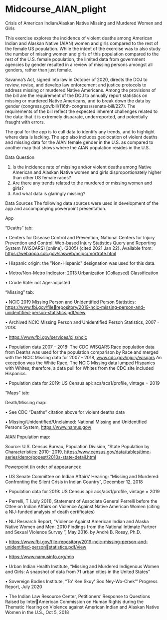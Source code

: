 # Midcourse_AIAN_plight
Crisis of American Indian/Alaskan Native Missing and Murdered Women and Girls

This exercise explores the incidence of violent deaths among American Indian and Alaskan
Native (AIAN) women and girls compared to the rest of the female US population. While the 
intent of the exercise was to also study the number of missing women and girls of this 
population compared to the rest of the U.S. female population, the limited data from 
government agencies by gender resulted in a review of missing persons amongst all genders, 
rather than just female. 

Savanna’s Act, signed into law in October of 2020, directs the DOJ to review, revise, and 
develop law enforcement and justice protocols to address missing or murdered Native 
Americans. Among the provisions of the bill are the requirement of the DOJ to annually report 
statistics on missing or murdered Native Americans, and to break down the data by gender
(congress.gov/bill/116th-congress/senate-bill/227). The requirements of the bill reflect the 
expected inherent challenges related to the data: that it is extremely disparate, 
underreported, and potentially fraught with errors.

The goal for the app is to cull data to identify any trends, and to highlight where data is lacking. 
The app also includes geolocation of violent deaths and missing data for the AIAN female 
gender in the U.S. as compared to another map that shows where the AIAN population resides 
in the U.S.

Data Question
1. Is the incidence rate of missing and/or violent deaths among Native American and 
Alaskan Native women and girls disproportionately higher than other US female races? 
2. Are there any trends related to the murdered or missing women and girls?
3. And what data is glaringly missing? 

Data Sources
The following data sources were used in development of the app and accompanying powerpoint presentation.

App

“Deaths” tab: 

• Centers for Disease Control and Prevention, National Centers for Injury Prevention and 
Control. Web-based Injury Statistics Query and Reporting System (WISQARS) [online]. 
(2005) {cited 2021 Jan 22}. Available from: 
https://webappa.cdc.gov/sasweb/ncipc/mortrate.html 

• Hispanic origin: the "Non-Hispanic" designation was used for this data. 

• Metro/Non-Metro Indicator: 2013 Urbanization (Collapsed) Classification

• Crude Rate: not Age-adjusted 

“Missing” tab: 

• NCIC 2019 Missing Person and Unidentified Person Statistics: https://www.fbi.gov/filerepository/2019-ncic-missing-person-and-unidentified-person-statistics.pdf/view

• Archived NCIC Missing Person and Unidentified Person Statistics, 2007 - 2018:

• https://www.fbi.gov/services/cjis/ncic

• Population data 2007 – 2018: The CDC WISQARS Race population data from Deaths was 
used for the population comparison by Race and merged with the NCIC Missing data for 
2007 - 2018, www.cdc.gov/injury/wisqars An exception was the White Race. The NCIC 
Missing data lumped Hispanics with Whites; therefore, a data pull for Whites from the 
CDC site included Hispanics. 

• Population data for 2019: US Census api: acs/acs1/profile, vintage = 2019

“Maps” tab: 

Death/Missing map: 

• See CDC “Deaths” citation above for violent deaths data 

• Missing/Unidentified/Unclaimed: National Missing and Unidentified Persons System, 
https://www.namus.gov/

AIAN Population map: 

Source: U.S. Census Bureau, Population Division, “State Population by Characteristics: 2010-
2019, https://www.census.gov/data/tables/time-series/demo/popest/2010s-state-detail.html


Powerpoint (in order of appearance): 

• US Senate Committee on Indian Affairs’ Hearing: “Missing and Murdered: Confronting 
the Silent Crisis in Indian Country”, December 12, 2018 

• Population data for 2019: US Census api: acs/acs1/profile, vintage = 2019

• Perrelli, T (July 2011), Statement of Associate General Perrelli before the Cttee on Indian 
Affairs on Violence Against Native American Women (citing a NIJ-funded analysis of 
death certificates)

• NIJ Research Report, “Violence Against American Indian and Alaska Native Women and 
Men: 2010 Findings from the National Intimate Partner and Sexual Violence Survey ”, 
May 2016, by André B. Rosay, Ph.D.

• https://www.fbi.gov/file-repository/2019-ncic-missing-person-and-unidentified-personstatistics.pdf/view

• https://www.namusinfo.org/mip

• Urban Indian Health Institute, “Missing and Murdered Indigenous Women and Girls: A 
snapshot of data from 71 urban cities in the United States”

• Sovereign Bodies Institute, “To' Kee Skuy' Soo Ney-Wo-Chek’” Progress Report, July 
2020

• The Indian Law Resource Center, Petitioners’ Response to Questions Raised by InterAmerican Commission on Human Rights during the Thematic Hearing on Violence against American Indian and Alaskan Native Women in the U.S., Oct 5, 2018
